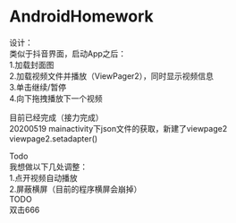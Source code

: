 # AndroidHomework  
设计：  
类似于抖音界面，启动App之后：  
1.加载封面图  
2.加载视频文件并播放（ViewPager2），同时显示视频信息  
3.单击继续/暂停  
4.向下拖拽播放下一个视频  
  
目前已经完成（接力完成）  
20200519 mainactivity下json文件的获取，新建了viewpage2
viewpage2.setadapter()
  
    
Todo  
我想做以下几处调整：  
1.点开视频自动播放  
2.屏蔽横屏（目前的程序横屏会崩掉）  
TODO  
双击666  
